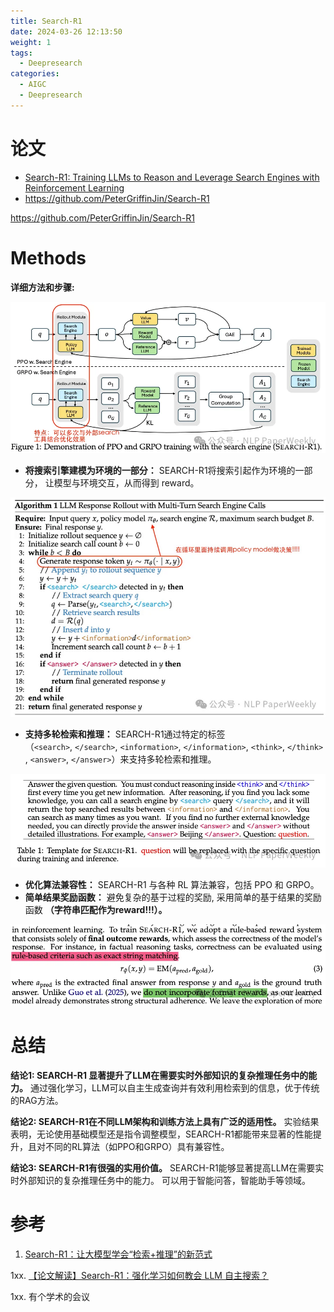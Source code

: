 ```yaml
---
title: Search-R1
date: 2024-03-26 12:13:50
weight: 1
tags:
  - Deepresearch
categories:
  - AIGC  
  - Deepresearch
---
```




# 论文

- [Search-R1: Training LLMs to Reason and Leverage Search Engines with Reinforcement Learning](https://arxiv.org/abs/2503.09516v1)
- https://github.com/PeterGriffinJin/Search-R1

https://github.com/PeterGriffinJin/Search-R1

# **Methods**
**详细方法和步骤:**

![s-r1.png](./images/s-r1.png)


- **将搜索引擎建模为环境的一部分：** SEARCH-R1将搜索引起作为环境的一部分， 让模型与环境交互，从而得到 reward。

![s-r1-1.png](./images/s-r1-1.png)

- **支持多轮检索和推理：** SEARCH-R1通过特定的标签（`<search>`, `</search>`, `<information>`, `</information>`, `<think>`, `</think>`, `<answer>`, `</answer>`）来支持多轮检索和推理。
    

![l6gmzlwi.png](./images/l6gmzlwi.png)
    

- **优化算法兼容性：** SEARCH-R1 与各种 RL 算法兼容，包括 PPO 和 GRPO。
- **简单结果奖励函数：** 避免复杂的基于过程的奖励, 采用简单的基于结果的奖励函数 **（字符串匹配作为reward!!!）。**
    
![g0ew6gx4.png](./images/g0ew6gx4.png)


# **总结**

**结论1: SEARCH-R1 显著提升了LLM在需要实时外部知识的复杂推理任务中的能力。** 通过强化学习，LLM可以自主生成查询并有效利用检索到的信息，优于传统的RAG方法。

**结论2: SEARCH-R1在不同LLM架构和训练方法上具有广泛的适用性。** 实验结果表明，无论使用基础模型还是指令调整模型，SEARCH-R1都能带来显著的性能提升，且对不同的RL算法（如PPO和GRPO）具有兼容性。

**结论3: SEARCH-R1有很强的实用价值。** SEARCH-R1能够显著提高LLM在需要实时外部知识的复杂推理任务中的能力。 可以用于智能问答，智能助手等领域。

# 参考

1. [Search-R1：让大模型学会“检索+推理”的新范式](https://mp.weixin.qq.com/s/rPza0-KB4Rpc_vXyYa8xSw) 

1xx. [【论文解读】Search-R1：强化学习如何教会 LLM 自主搜索？](https://zhuanlan.zhihu.com/p/30784344002)

1xx. 有个学术的会议